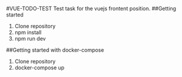 #VUE-TODO-TEST
Test task for the vuejs frontent position.
##Getting started
1. Clone repository
2. npm install
3. npm run dev

##Getting started with docker-compose
1. Clone repository
2. docker-compose up
